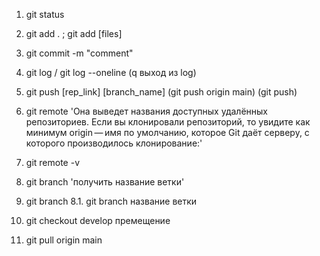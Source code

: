 1. git status
2. git add .  ; git add [files]
3. git commit -m "comment"
4. git log / git log --oneline (q выход из log)
5. git push [rep_link] [branch_name] (git push origin main) (git push)
6. git remote  'Она выведет названия доступных удалённых репозиториев. 
                Если вы клонировали репозиторий, то увидите как минимум origin — имя по умолчанию, 
                которое Git даёт серверу, с которого производилось клонирование:'

6. git remote -v
7. git branch 'получить название ветки'

8. git branch 
8.1. git branch название ветки
9. git checkout develop премещение
10. git pull origin main


